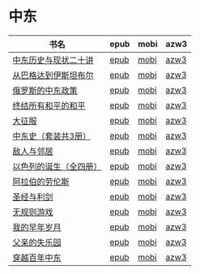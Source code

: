 # 中东

| 书名 | epub | mobi | azw3 |
| --- | --- | --- | --- |
| [中东历史与现状二十讲](http://ct.dalanmei.com/f/31084289-771240468-689daa) | [epub](http://ct.dalanmei.com/f/31084289-771240468-689daa) | [mobi](http://ct.dalanmei.com/f/31084289-771228525-50c61f) | [azw3](http://ct.dalanmei.com/f/31084289-771232474-1ef8d1) |
| [从巴格达到伊斯坦布尔](http://ct.dalanmei.com/f/31084289-771240780-19c17c) | [epub](http://ct.dalanmei.com/f/31084289-771240780-19c17c) | [mobi](http://ct.dalanmei.com/f/31084289-771229129-ed9cc9) | [azw3](http://ct.dalanmei.com/f/31084289-771232805-95b234) |
| [俄罗斯的中东政策](http://ct.dalanmei.com/f/31084289-575339031-695cb1) | [epub](http://ct.dalanmei.com/f/31084289-575339031-695cb1) | [mobi](http://ct.dalanmei.com/f/31084289-575268594-3ebe50) | [azw3](http://ct.dalanmei.com/f/31084289-575311978-c3928e) |
| [终结所有和平的和平](http://ct.dalanmei.com/f/31084289-572090245-cb71dd) | [epub](http://ct.dalanmei.com/f/31084289-572090245-cb71dd) | [mobi](http://ct.dalanmei.com/f/31084289-571727978-d3e464) | [azw3](http://ct.dalanmei.com/f/31084289-572113585-06ef22) |
| [大征服](http://ct.dalanmei.com/f/31084289-572114961-fb8b64) | [epub](http://ct.dalanmei.com/f/31084289-572114961-fb8b64) | [mobi](http://ct.dalanmei.com/f/31084289-571710524-3d2b2b) | [azw3](http://ct.dalanmei.com/f/31084289-572135185-a565cc) |
| [中东史（套装共3册）](http://ct.dalanmei.com/f/31084289-572117397-b0ac59) | [epub](http://ct.dalanmei.com/f/31084289-572117397-b0ac59) | [mobi](http://ct.dalanmei.com/f/31084289-571653592-0f215b) | [azw3](http://ct.dalanmei.com/f/31084289-572179843-5820f7) |
| [敌人与邻居](http://ct.dalanmei.com/f/31084289-571806171-171b67) | [epub](http://ct.dalanmei.com/f/31084289-571806171-171b67) | [mobi](http://ct.dalanmei.com/f/31084289-571537840-0c969d) | [azw3](http://ct.dalanmei.com/f/31084289-572195867-aac35e) |
| [以色列的诞生（全四册）](http://ct.dalanmei.com/f/31084289-572010734-48aaf6) | [epub](http://ct.dalanmei.com/f/31084289-572010734-48aaf6) | [mobi](http://ct.dalanmei.com/f/31084289-571562903-9801ad) | [azw3](http://ct.dalanmei.com/f/31084289-571911084-02ace1) |
| [阿拉伯的劳伦斯](http://ct.dalanmei.com/f/31084289-571736993-e77906) | [epub](http://ct.dalanmei.com/f/31084289-571736993-e77906) | [mobi](http://ct.dalanmei.com/f/31084289-571605187-653f8e) | [azw3](http://ct.dalanmei.com/f/31084289-571916032-39d96f) |
| [圣经与利剑](http://ct.dalanmei.com/f/31084289-571778864-464606) | [epub](http://ct.dalanmei.com/f/31084289-571778864-464606) | [mobi](http://ct.dalanmei.com/f/31084289-571522259-da27ce) | [azw3](http://ct.dalanmei.com/f/31084289-571925306-5684ab) |
| [无规则游戏](http://ct.dalanmei.com/f/31084289-571792980-f93a4c) | [epub](http://ct.dalanmei.com/f/31084289-571792980-f93a4c) | [mobi](http://ct.dalanmei.com/f/31084289-571528002-817561) | [azw3](http://ct.dalanmei.com/f/31084289-571987399-6612be) |
| [我的早年岁月](http://ct.dalanmei.com/f/31084289-571849990-c8b9bb) | [epub](http://ct.dalanmei.com/f/31084289-571849990-c8b9bb) | [mobi](http://ct.dalanmei.com/f/31084289-571550669-174ef3) | [azw3](http://ct.dalanmei.com/f/31084289-572067064-d2561b) |
| [父亲的失乐园](None) | [epub](None) | [mobi](None) | [azw3](None) |
| [穿越百年中东](http://ct.dalanmei.com/f/31084289-571783045-4d5abe) | [epub](http://ct.dalanmei.com/f/31084289-571783045-4d5abe) | [mobi](http://ct.dalanmei.com/f/31084289-571424911-531d7c) | [azw3](http://ct.dalanmei.com/f/31084289-571884097-94e897) |
